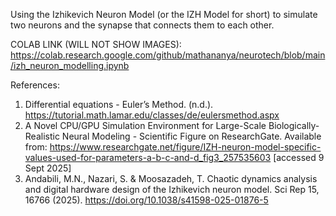 Using the Izhikevich Neuron Model (or the IZH Model for short) to simulate two neurons and the synapse that connects them to each other.

COLAB LINK (WILL NOT SHOW IMAGES): https://colab.research.google.com/github/mathananya/neurotech/blob/main/izh_neuron_modelling.ipynb

References:

1. Differential equations - Euler’s Method. (n.d.). https://tutorial.math.lamar.edu/classes/de/eulersmethod.aspx
2. A Novel CPU/GPU Simulation Environment for Large-Scale Biologically-Realistic Neural Modeling - Scientific Figure on ResearchGate. Available from: https://www.researchgate.net/figure/IZH-neuron-model-specific-values-used-for-parameters-a-b-c-and-d_fig3_257535603 [accessed 9 Sept 2025]
3. Andabili, M.N., Nazari, S. & Moosazadeh, T. Chaotic dynamics analysis and digital hardware design of the Izhikevich neuron model. Sci Rep 15, 16766 (2025). https://doi.org/10.1038/s41598-025-01876-5
